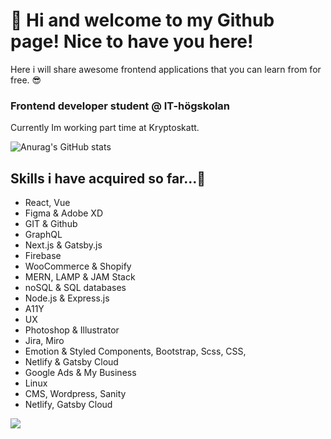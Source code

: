 

# 👋 Hi and welcome to my Github page! Nice to have you here!
 Here i will share awesome frontend applications that you can learn from for free. 😎

### Frontend developer student @ IT-högskolan
  Currently Im working part time at Kryptoskatt.


![Anurag's GitHub stats](https://github-readme-stats.vercel.app/api?username=thomaslaukkanen&show_icons=true&theme=radical)

## Skills i have acquired so far...🤩
- React, Vue
- Figma & Adobe XD  
- GIT & Github 
- GraphQL 
- Next.js & Gatsby.js 
- Firebase 
- WooCommerce & Shopify 
- MERN, LAMP & JAM Stack 
- noSQL & SQL databases 
- Node.js & Express.js 
- A11Y
- UX
- Photoshop & Illustrator 
- Jira, Miro 
- Emotion & Styled Components, Bootstrap, Scss, CSS, 
- Netlify & Gatsby Cloud 
- Google Ads & My Business 
- Linux
- CMS, Wordpress, Sanity
- Netlify, Gatsby Cloud


![](https://api.visitorbadge.io/api/VisitorHit?user=thomaslaukkanen&repo=github-visitors-badge&countColor=%237B1E7A)



<!--
**ThomasLaukkanen/ThomasLaukkanen** is a ✨ _special_ ✨ repository because its `README.md` (this file) appears on your GitHub profile.

Here are some ideas to get you started:

- 🔭 I’m currently working on ...
- 🌱 I’m currently learning ...
- 👯 I’m looking to collaborate on ...
- 🤔 I’m looking for help with ...
- 💬 Ask me about ...
- 📫 How to reach me: ...
- 😄 Pronouns: ...
- ⚡ Fun fact: ...
-->

